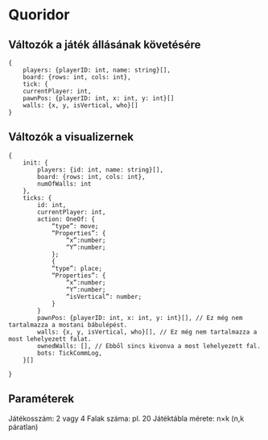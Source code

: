 # Quoridor

## Változók a játék állásának követésére

    {
        players: {playerID: int, name: string}[],
        board: {rows: int, cols: int},
        tick: {
        currentPlayer: int,
        pawnPos: {playerID: int, x: int, y: int}[]
        walls: {x, y, isVertical, who}[]
    }

## Változók a visualizernek

    {
        init: {
            players: {id: int, name: string}[],
            board: {rows: int, cols: int},
            numOfWalls: int
        },
        ticks: {
            id: int,
            currentPlayer: int,
            action: OneOf: {
                “type”: move;
                “Properties”: {
                    “x”:number;
                    “Y”:number;
                };
                {
                “type”: place;
                “Properties”: {
                    “x”:number;
                    “Y”:number;
                    “isVertical”: number;
                }
            }
            pawnPos: {playerID: int, x: int, y: int}[], // Ez még nem tartalmazza a mostani bábulépést.
            walls: {x, y, isVertical, who}[], // Ez még nem tartalmazza a most lehelyezett falat.
            ownedWalls: [], // Ebből sincs kivonva a most lehelyezett fal.
            bots: TickCommLog,
        }[]

    }

## Paraméterek

Játékosszám: 2 vagy 4
Falak száma: pl. 20
Játéktábla mérete: n×k (n,k páratlan)
